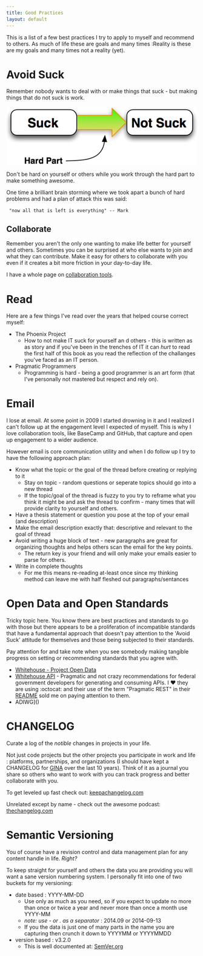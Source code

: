```yaml
---
title: Good Practices
layout: default
---
```

This is a list of a few best practices I try to apply to myself and recommend to others.  As much of life these are goals and many times :Reality is these are my goals and many times not a reality (yet).

# Avoid Suck

Remember nobody wants to deal with or make things that suck - but making things that do not suck is work.

![suck to not suck](/images/suck-to-not_suck.jpg)

Don't be hard on yourself or others while you work through the hard part to make something awesome.

One time a brilliant brain storming where we took apart a bunch of hard problems and had a plan of attack this was said:

     "now all that is left is everything" -- Mark

## Collaborate

Remember you aren't the only one wanting to make life better for yourself and others.  Sometimes you can be surprised at who else wants to join and what they can contribute.  Make it easy for others to collaborate with you even if it creates a bit more friction in your day-to-day life.

I have a whole page on [collaboration tools](/topics/collaboration.html).

# Read

Here are a few things I've read over the years that helped course correct myself:

* The Phoenix Project
  * How to not make IT suck for yourself an d others - this is written as as story and if you've been in the trenches of IT it can *hurt* to read the first half of this book as you read the reflection of the challanges you've faced as an IT person.
* Pragmatic Programmers
  * Programming is hard - being a good programmer is an art form (that I've personally not mastered but respect and rely on).

# Email

I lose at email. At some point in 2009 I started drowning in it and I realized I can't follow up at the engagement level I expected of myself.  This is why I love collaboration tools, like BaseCamp and GitHub, that capture and open up engagement to a wider audience.

However email is core communication utility and when I do follow up I try to have the following approach plan:

* Know what the topic or the goal of the thread before creating or replying to it
  * Stay on topic - random questions or seperate topics should go into a new thread
  * If the topic/goal of the thread is fuzzy to you try to reframe what you think it might be and ask the thread to confirm - many times that will provide clarity to yourself and others.
* Have a thesis statement or question you pose at the top of your email (and description)
* Make the email description exactly that: descriptive and relevant to the goal of thread
* Avoid writing a huge block of text - new paragraphs are great for organizing  thoughts and helps others scan the email for the key points.
  * The return key is your friend and will only make your emails easier to parse for others.
* Write in complete thoughts
  * For me this means re-reading at-least once since my thinking method can leave me with half fleshed out paragraphs/sentances



# Open Data and Open Standards

Tricky topic here.  You know there are best practices and standards to go with those but there appears to be a proliferation of incompatible standards that have a fundamental approach that doesn't pay attention to the 'Avoid Suck' attitude for themselves and those being subjected to their standards.

Pay attention for and take note when you see somebody making tangible progress on setting or recommending standards that you agree with.

* [Whitehouse - Project Open Data](http://project-open-data.github.io/)
* [Whitehouse API](https://github.com/WhiteHouse/api-standards) - Pragmatic and not crazy recommendations for federal government developers for generating and consuming APIs.  I :heart: they are using :octocat: and their use of the term "Pragmatic REST" in their [README](https://github.com/WhiteHouse/api-standards/blob/master/README.md) sold me on paying attention to them.
* ADIWG]()

# CHANGELOG

  Curate a log of the *notible* changes in projects in your life.  

  Not just code projects but the other projects you participate in work and life : platforms, partnerships, and organizations (I should have kept a CHANGELOG for [GINA](http://gina.alaska.edu) over the last 10 years).  Think of it as a journal you share so others who want to work with you can track progress and better collaborate with you.

  To get leveled up fast check out: [keepachangelog.com](http://keepachangelog.com/)

  Unrelated except by name - check out the awesome podcast: [thechangelog.com](http://thechangelog.com/)

# Semantic Versioning

  You of course have a revision control and data management plan for any content handle in life.  *Right?*

  To keep straight for yourself and others the data you are providing you will want a sane version numbering system.  I personally fit into one of two buckets for my versioning:

  * date based : YYYY-MM-DD
    * Use only as much as you need, so if you expect to update no more than once or twice a year and never more than once a month use YYYY-MM
    * _note: use - or . as a separator_ : 2014.09 or 2014-09-13
    * If you the data is just one of many parts in the name you are capturing then crunch it down to YYYYMM or YYYYMMDD
  * version based : v3.2.0
    * This is well documented at: [SemVer.org](http://semver.org/)

